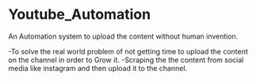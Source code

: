 # Youtube_Automation
An Automation system to upload the content without human invention.

-To solve the real world problem of not getting time to upload 
  the content on the channel in order to Grow it.
-Scraping the the content from social media like instagram and 
  then upload it to the channel.
